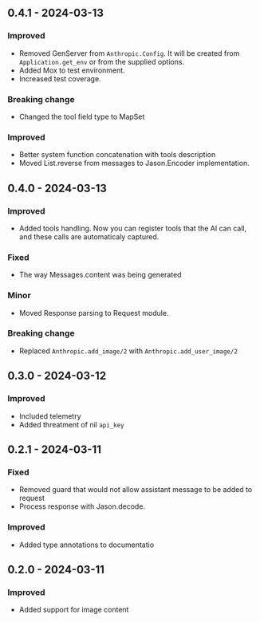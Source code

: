 ## 0.4.1 - 2024-03-13

### Improved
- Removed GenServer from `Anthropic.Config`. It will be created from `Application.get_env` or from the supplied options.
- Added Mox to test environment.
- Increased test coverage.

### Breaking change
- Changed the tool field type to MapSet

### Improved
- Better system function concatenation with tools description
- Moved List.reverse from messages to Jason.Encoder implementation.

## 0.4.0 - 2024-03-13

### Improved
- Added tools handling. Now you can register tools that the AI can call, and these calls are automaticaly captured.

### Fixed
- The way Messages.content was being generated

### Minor
- Moved Response parsing to Request module.

### Breaking change
- Replaced `Anthropic.add_image/2` with `Anthropic.add_user_image/2`

## 0.3.0 - 2024-03-12

### Improved
- Included telemetry
- Added threatment of nil `api_key`

## 0.2.1 - 2024-03-11

### Fixed
- Removed guard that would not allow assistant message to be added to request
- Process response with Jason.decode.

### Improved
- Added type annotations to documentatio

## 0.2.0 - 2024-03-11

### Improved
- Added support for image content
